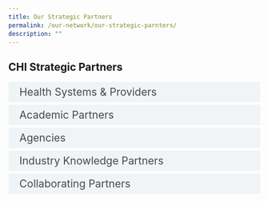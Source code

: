 ```yaml
---
title: Our Strategic Partners
permalink: /our-network/our-strategic-parnters/
description: ""
---
```

<style>

input {
	display: none;
}
label {
	display: block;
	padding: 8px 22px;
	margin: 0 0 5px 0;
	cursor: pointor;
	background: #F0F4F6;
	border-radius: 3px;
	width=100%;
	color: #484848;
	transition: ease .5s;
	font-size: 1.5em;
}

label:hover {
	background: #BD2D37;
	color: #FFF;
}

.accordion-content {
	/* background: #E2E5F6; */
	padding: 10px 0px 30px 30px;
	/* border: 1px solid #484848; */
	margin: 0 0 1px 0;
	border-radius: 3px;
}

input + label + .accordion-content {
	display: none;
}


input:checked + label + .accordion-content {
	display: none;
}

input:checked + label + .accordion-content {
	display: block;
}


</style>
<!-- End of accordion -->

<div class="container">



<h2 id="our-main-plans">CHI Strategic Partners </h2>
<div>
		<input id="title1" type="checkbox"><label for="title1">Health Systems &amp; Providers</label>
<div class="accordion-content">
		<p>
</p><div class="row">
<div class="col"> 
<a href="https://www.aic.sg/"><img alt="AIC" style="width:150px; height:180px; padding-top:8%;" src="/images/Logos/Strategic%20Partners/aicaic.svg"></a><br>
	<div class="header"><b>Agency for Integrated Care</b></div><br>
	<div class="para">AIC aims to create a vibrant care community for our people to live well and age gracefully. AIC coordinates and supports efforts in integrating care to achieve the best care outcomes for our clients. 

</div>
<br>

</div>
	<div class="col"> 
<a href="https://www.awwa.org.sg/"><img alt="CHI Living Lab" style="width:150px; height:180px; padding-top:8%;" src="/images/Logos/Comm%20Parnter/awwaawwa.svg"></a><br>
		<div class="header"><b>AWWA <br></b></div><br>
		<div class="para">AWWA is a social service agency delivering a wide range of programmes and services. These include early intervention for pre-schoolers, education and integration support for children and adults with additional needs, social assistance for vulnerable families, and care services for seniors.
</div>
<br>

</div>
	<div class="col"> 
<a href="https://www.carecorner.org.sg/"><img alt="CHI" style="width:150px; height:180px; padding-top:8%;" src="/images/Logos/Comm%20Parnter/care%20corner.svg"></a><br>
	<div class="header"><b>Care Corner </b></div><br>
	<div class="para">Care Corner serves as the bridge between the community and government to provide a continuum of integrated care for individuals as they transition through different life stages.
By being on the ground, we work closely with our service users, community partners and the private sector to deliver timely care and support. 

</div>
<br></div></div>


<div class="row">
<div class="col"> 
<a href="https://www.doverpark.org.sg/"><img alt="CHI" style="width:150px; height:180px; padding-top:8%;" src="/images/Logos/Comm%20Parnter/dover%20park%20logo.svg"></a><br>
	<div class="header"><b>Dover Park Hospice
</b></div><br>
	<div class="para"> The Thye Hua Kwan Moral Society has three subsidiaries; Ang Mo Kio Thye Hua Kwan Hospital, Thye Hua Kwan Moral Charities and Thye Hua Kwan Nursing Home. Together, they provide services that respond to the needs of the community.
</div>
<br>

</div>
	<div class="col"> 
<a href="https://www.imperial.nhs.uk/"><img alt="CHI" style="width:150px; height:180px; padding-top:8%;" src="/images/Logos/International/nh%20trust.svg"></a><br>
	<div class="header"><b>Imperial College Healthcare NHS Trust, United Kingdom
</b></div><br>
	<div class="para">Imperial College Healthcare NHS Trust provides acute and specialist healthcare for over one million people every year. We particularly serve the local communities in the eight boroughs that form the North West London Integrated Care System. 
</div>
<br>

</div>
	<div class="col"> 
<a href="https://www.kwsh.org.sg/en/"><img alt="CHI" style="width:150px; height:180px; padding-top:8%;" src="/images/Logos/Comm%20Parnter/kwshhospital.svg"></a><br>
	<div class="header"><b>Kwong Wai Shiu Hospital</b></div><br>
	<div class="para">Kwong Wai Shiu Hospital (KWSH) is one of the oldest charitable healthcare institutions in Singapore. Founded on our values of compassion and serving the community, our endeavour to serve the needy and elderly has endured till this day. Besides our care services, KWSH also runs a community training institute.
</div>
<br></div></div>

<div class="row">
<div class="col"> 
<a href="https://mws.sg/"><img alt="CHI" style="width:150px; height:180px; padding-top:8%;" src="/images/Logos/Comm%20Parnter/methodist%20welfare%20services.svg"></a><br>
	<div class="header"><b>Methodist Welfare Services</b></div><br>
	<div class="para">Methodist Welfare Services (MWS) is all about empowering people to have life to the full.  While MWS’ sphere of impact has expanded since our founding, our core spirit of social holiness remains unwavering. Today, we serve over 9,000 children from disadvantaged backgrounds, youths at risk, families in distress, seniors who are socially isolated. and the chronically ill and destitute

</div>
<br>

</div>
	<div class="col"> 
<a href="https://corp.nhg.com.sg/"><img alt="CHI" style="width:150px; height:180px; padding-top:8%;" src="/images/Logos/Healthcare/nhgroup.svg"></a><br>
	<div class="header"><b>National Healthcare Group</b></div><br>
	<div class="para">The National Healthcare Group (NHG) is a leader in public healthcare in Singapore recognised for the quality of its medical expertise and facilities. Care is provided through an integrated system of primary care polyclinics, acute care and tertiary hospitals, and national specialty centres. Together, we provide comprehensive and innovative healthcare to address the unique needs of our patients and the population we serve.
</div>
<br>
</div>
	<div class="col"> 
<a href="https://www.nuhs.edu.sg/"><img alt="CHI" style="width:150px; height:180px; padding-top:8%;" src="/images/Logos/Healthcare/nuhsgroup.svg"></a><br>
	<div class="header"><b>National University Health System</b></div><br>
	<div class="para">The National University Health System (NUHS) is one of three public healthcare clusters in Singapore, and an integrated Academic Health System and Regional Health System that delivers value-driven, innovative and sustainable healthcare in Singapore.  We leverage our unique position as an Academic Health System to tap on the wealth of resources residing within the National University of Singapore (NUS). 
</div>
<br>
<br></div></div>
<div class="row">
<div class="col"> 
<a href="https://www.northerncarealliance.nhs.uk/"><img alt="CHI" style="width:150px; height:180px; padding-top:8%;" src="/images/Logos/International/nhs%20nca%20logo.svg"></a><br>
	<div class="header"><b>Northern Care Alliance (NCA)</b></div><br>
	<div class="para">The Northern Care Alliance NHS Foundation Trust brings together staff and services from Salford Royal NHS Foundation Trust (SRFT) and The Pennine Acute Hospitals NHS Trust (PAT).  Our dedicated team of around 20,000 staff – our NCA Family – delivers healthcare excellence to over one million people across Salford, Oldham, Rochdale and Bury, as well as providing more specialist services to patients from Greater Manchester and beyond.
</div>
<br>

</div>
	<div class="col"> 
<a href="https://ntuchealth.sg/about-us"><img alt="CHI" style="width:150px; height:180px; padding-top:8%;" src="/images/Logos/Comm%20Parnter/ntuc%20health.svg"></a><br>
	<div class="header"><b>NTUC Health</b></div><br>
	<div class="para">NTUC Health Co-operative Limited (NTUC Health) is an NTUC social enterprise that provides a comprehensive and integrated suite of quality and affordable health and elderly care services to meet the growing needs of families and their dependents. Building on more than five decades of experience and expertise, NTUC Health is among the largest senior day care, nursing home, and home personal care providers in Singapore.
</div>
<br>
		
</div>
	<div class="col"> 
<a href=""><img alt="CHI" style="width:150px; height:180px; padding-top:8%;" src="/images/Logos/International/qultrum.svg"></a><br>
	<div class="header"><b>Qulturum</b></div><br>
	<div class="para">Region Jönköping County, Sweden
</div>
		
<br></div></div>
<div class="row">
<div class="col"> 
<a href="https://www.renci.org.sg/"><img alt="CHI" style="width:150px; height:180px; padding-top:8%;" src="/images/Logos/Comm%20Parnter/ren%20ci.svg"></a><br>
	<div class="header"><b>Ren Ci (仁慈)</b></div><br>
	<div class="para">Founded on the principles to serve all regardless of race, religion and background as a charity healthcare institution in 1994, Ren Ci serves needy beneficiaries with the primary mission of providing affordable medical, nursing and rehabilitative care services for the community. Our suite of care services continues to play an active role in the growing prevalence of the silver population in Singapore through supporting the healthcare needs of the senior community.
</div>
<br>

</div>
	<div class="col"> 
<a href="https://english.riberasalud.com/"><img alt="CHI" style="width:150px; height:180px; padding-top:8%;" src="/images/Logos/International/logo%20rs.svg"></a><br>
	<div class="header"><b>Ribera Salud Group, Spain</b></div><br>
	<div class="para"> Ribera Salud, a leading Spanish integrated healthcare provider, supports governments to improve healthcare delivery through the Public Private Partnership model. 
</div>
<br>
</div>
	<div class="col"> 
<a href="https://www.singhealth.com.sg/"><img alt="CHI" style="width:150px; height:180px; padding-top:8%;" src="/images/Logos/Healthcare/singhealth.svg"></a><br>
	<div class="header"><b>Singapore Health Services</b></div><br>
	<div class="para">With a network of acute hospitals, national specialty centres, community hospitals and polyclinics offering over 40 clinical specialties, the SingHealth Duke-NUS Academic Medical Centre draws on the collective strengths of SingHealth and Duke-NUS Medical School to drive the transformation of healthcare and provide affordable, accessible and quality healthcare.
</div>
<br>
<br></div></div>
<div class="row">
<div class="col"> 
<a href="https://www.slec.org.sg/"><img alt="CHI Living Lab" style="width:150px; height:180px; padding-top:8%;" src="/images/Logos/Comm%20Parnter/stlukes.svg"></a><br>
	<div class="header"><b>St Luke's ElderCare</b></div><br>
	<div class="para">St Luke’s ElderCare is committed to caring for our elders in the community through services provided in our nursing home sited in Ang Mo Kio, 25 centres located islandwide and through the homes of our elders. We deliver a full range of integrated services and programmes for our elders that include centre-based, community-based, home-based and residential-based services.
</div>
<br>

</div>
	<div class="col"> 
<a href="https://www.thkms.org.sg/"><img alt="CHI" style="width:150px; height:180px; padding-top:8%;" src="/images/Logos/Comm%20Parnter/thkchinese.svg"></a><br>
	<div class="header"><b>Thye Hua Kwan Moral Society</b></div><br>
	<div class="para">The Thye Hua Kwan Moral Society has three subsidiaries; Ang Mo Kio Thye Hua Kwan Hospital, Thye Hua Kwan Moral Charities and Thye Hua Kwan Nursing Home. Together, they provide services that respond to the needs of the community.
</div>
<br>
</div>
	<div class="col"> 
<a href="https://www.touch.org.sg/"><img alt="CHI" style="width:150px; height:180px; padding-top:8%;" src="/images/Logos/Comm%20Parnter/touchcomm.svg"></a><br>
	<div class="header"><b>TOUCH Community Services</b></div><br>
	<div class="para">The Tsao Foundation is a non-profit organization dedicated to improving the quality of life of older persons in an inclusive society that can embrace both the challenges and opportunities of population ageing. Our community-based programmes and services give older people access to quality integrated medical and pycho-social care in their homes and communities. 
</div>
<br>
<br></div></div>
<div class="row">
<div class="col"> 
<a href="https://tsaofoundation.org/"><img alt="CHI" style="width:150px; height:180px; padding-top:8%;" src="/images/Logos/Comm%20Parnter/tsao%20foundation.svg"></a><br>
	<div class="header"><b>Tsao Foundation</b></div><br>
	<div class="para">The Tsao Foundation is a non-profit organization dedicated to improving the quality of life of older persons in an inclusive society that can embrace both the challenges and opportunities of population ageing. Our community-based programmes and services give older people access to quality integrated medical and pycho-social care in their homes and communities. 
</div>
<br>

</div>
	<div class="col"> 
<a href="https://mahidol.ac.th/"><img alt="CHI" style="width:150px; height:180px; padding-top:8%;" src="/images/Logos/International/r2routine.svg"></a><br>
	<div class="header"><b>Routine to Research (R2R) Unit, Faculty of Medicine Siriraj Hospital, Mahidol University, Thailand </b></div><br>
	<div class="para">We provide innovative education, developing both hard and soft skills, to help our students grow as members of their community. We focus on translational and transformative research, making real world change through creating technologies, treatments, and programs for economic and social development. 
</div>
<br>
<br>

</div>
	<div class="col"> 
	<div class="header"><b></b></div><br>
	<div class="para">
</div>
<br>
		

</div></div>
		<p></p>
	</div>
	<input id="title3" type="checkbox"><label for="title3">Academic Partners</label>
	<div class="accordion-content">
		<p>
</p><div class="row">
<div class="col"> 
<a href="https://www.ntu.edu.sg/medicine"><img alt="CHI" style="width:150px; height:180px; padding-top:8%;" src="/images/Logos/Academic/lkc%20logo.svg"></a><br>
	<div class="header"><b>Lee Kong Chian School of Medicine</b></div><br>
	<div class="para">The Lee Kong Chian School of Medicine (LKCMedicine), a partnership between Nanyang Technological University, Singapore (NTU Singapore) and Imperial College London (Imperial) is training doctors who put patients at the centre of their exemplary care. LKCMedicine aims to be a model for innovative medical education and a centre for transformative research. The School’s primary clinical partner is the National Healthcare Group, a leader in public healthcare recognised for the quality of its medical expertise, facilities and teaching.

</div>
<br>

</div>
	<div class="col"> 
<a href="https://www.ntuclearninghub.com/healthcare-academy"><img alt="CHI" style="width:150px; height:180px; padding-top:8%;" src="/images/Logos/Strategic%20Partners/healthcare%20academy.svg"></a><br>
		<div class="header"><b>Healthcare Academy <br></b></div><br>
		<div class="para">Healthcare Academy is a collaboration among Healthcare Services Employees' Union (HSEU), Employment and Employability Institute (e2i) and NTUC LearningHub (LHUB). Healthcare Academy endeavours to: Support continuous learning for healthcare workers, especially those affected by industry restructuring, job re-design and technological disruptions. 
</div>
<br>

</div>
	<div class="col"> 
<a href="https://www.ial.edu.sg/"><img alt="CHI" style="width:150px; height:180px; padding-top:8%;" src="/images/Logos/Strategic%20Partners/ial_suss.svg"></a><br>
	<div class="header"><b>Institute for Adult Learning</b></div><br>
	<div class="para">The Institute for Adult Learning (IAL) is an autonomous institute of SUSS. As the National Centre of Excellence for Adult Learning, IAL seeks to raise the quality of Training and Adult Education (TAE) in Singapore through continuous education, and in collaboration with Institutes for Higher Learning and training providers.
</div>
<br>
<br></div></div>
<div class="row">
<div class="col"> 
<a href="https://www.nyp.edu.sg/"><img alt="CHI Living Lab" style="width:150px; height:180px; padding-top:8%;" src="/images/Logos/Academic/nanyang%20poly.svg"></a><br>
	<div class="header"><b>Nanyang Polytechnic </b></div><br>
	<div class="para">Nanyang Polytechnic's (NYP) academic schools offer quality education and training through more than 40 full-time diploma courses and common entry programmes. NYP also has a full suite of continuing education and training (CET) options for lifelong learning, ranging from specialist and advanced diplomas, to SkillsFuture modules and courses.
</div>
<br>

</div>
	<div class="col"> 
<a href="https://www.singaporetech.edu.sg/"><img alt="CHI" style="width:150px; height:180px; padding-top:8%;" src="/images/Logos/Academic/singapore%20it.svg"></a><br>
	<div class="header"><b>Singapore Institute of Technology  </b></div><br>
	<div class="para">Nanyang Polytechnic's (NYP) academic schools offer quality education and training through more than 40 full-time diploma courses and common entry programmes. NYP also has a full suite of continuing education and training (CET) options for lifelong learning, ranging from specialist and advanced diplomas, to SkillsFuture modules and courses.
</div>
<br>
<br>

</div>
	<div class="col"> 
	<div class="header"><b></b></div><br>
	<div class="para">
</div>
<br>
		




<br>
</div></div><p></p>
	</div>
	<input id="title4" type="checkbox"><label for="title4">Agencies</label>
	<div class="accordion-content">
		<p><br>
</p><div class="row">
<div class="col"> 
<a href="https://designsingapore.org/"><img alt="CHI Living Lab" style="width:150px; height:180px; padding-top:8%;" src="/images/Logos/Strategic%20Partners/designsg.svg"></a><br>
	<div class="header"><b>Design Singapore Council</b></div><br>
	<div class="para">As Singapore's national agency for design, we champion the use of design to grow business, spur innovation, and improve lives. We are passionate about unleashing the power of design to drive growth and economic success, bring people together and improve lives.

</div>
<br>

</div>
	<div class="col"> 
<a href="https://www.enterprisesg.gov.sg/"><img alt="CHI" src="/images/Logos/Strategic%20Partners/enterprise%20singapore.svg"></a><br>
		<div class="header"><b>Enterprise Singapore <br></b></div><br>
		<div class="para">We champion enterprise development and work with committed companies to build capabilities, innovate and go global. We also support the growth of Singapore as a hub for global trading and startups. As the national standards and accreditation body, we continue to build trust in Singapore’s products and services through quality and standards. 
</div>
<br>

</div>
	<div class="col"> 
<a href="https://www.ihis.com.sg/"><img alt="CHI" src="/images/Logos/Strategic%20Partners/ihis%20healthcare.svg"></a><br>
	<div class="header"><b>Integrated Health Information Systems</b></div><br>
	<div class="para">IHiS is a leading healthcare technology firm that integrates resilient, intelligent, secure, and cost-effective technology with people and processes to make healthcare more efficient, more inclusive, more accessible, and safer for patients. IHiS supports more than 70,000 healthcare users in Singapore's public healthcare sector to bring about healthcare transformation through the use of technology.
</div>
<br></div></div>


<div class="row">
<div class="col"> 
<a href="https://www.a-star.edu.sg/sb/"><img alt="CHI" style="width:150px; height:180px; padding-top:8%;" src="/images/Logos/Strategic%20Partners/singapore%20biodesign.svg"></a><br>
	<div class="header"><b>Singapore Biodesign</b></div><br>
	<div class="para">Modelled after the established Biodesign Programme at Stanford University, Singapore Biodesign is the first Asian Global Affiliate of the renowned Stanford for Byers Center for Biodesign Programme and is recognised as a national-level talent development platform for healthtech innovation training in Singapore with the aim to train and nurture the next generation of healthtech innovators for Asia..
</div>
<br>

</div>
	<div class="col"> 
<a href="https://www.sthealthcare.com.sg/"><img alt="CHI" style="width:150px; height:180px; padding-top:8%;" src="/images/Logos/Industry%20Knowledge/st%20healthcare.svg"></a><br>
	<div class="header"><b>ST Healthcare</b></div><br>
	<div class="para">ST Healthcare (STHC), a subsidiary of ST Logistics, envisions to bring value to healthcare institutions by improving healthcare supply chain processes and to be an enabler to healthier living. We strive to transform Singapore’s current multi-layered healthcare supply chain into seamless, “from factory floor to bedside” end-to-end integrated system. 
</div>
<br>

</div>
	<div class="col"> 
<a href="https://www.wsg.gov.sg/"><img alt="CHI" style="width:150px; height:180px; padding-top:8%;" src="/images/Logos/Strategic%20Partners/workforce%20singapore.svg"></a><br>
	<div class="header"><b>Workforce Singapore</b></div><br>
	<div class="para">Workforce Singapore (WSG) is a statutory board under the Ministry of Manpower that oversees the transformation of the local workforce and industry to meet ongoing economic challenges. WSG promotes the development, competitiveness, inclusiveness, and employability of all levels of the workforce to ensure all sectors of the economy are supported by a strong, inclusive Singaporean core.
</div>
</div></div><p></p>
	</div>
	<input id="title5" type="checkbox"><label for="title5">Industry Knowledge Partners</label>
	<div class="accordion-content">
		<p><br>
</p><div class="row">
<div class="col"> 
<a href="https://www.a-star.edu.sg/enterprise/innovation-platforms/a-startcentral/"><img style="width:150px; height:180px; padding-top:8%;" alt="CHI" src="/images/Logos/Strategic%20Partners/accelerate.svg"></a><br>
	<div class="header"><b>A*START Central</b></div><br>
	<div class="para">A*StartCentral (A*SC) is an open innovation platform by the Agency for Science Technology and Research (A*STAR). We aim to incubate and accelerate the growth of deep-tech startups, and bolster the startup ecosystem. A*SC fosters interaction between researchers, corporates, startups, investors, and entrepreneurs across diverse disciplines.

</div>
<br>

</div>
	<div class="col"> 
<a href="https://www.jnj.com/"><img alt="CHI" style="width:150px; height:180px; padding-top:8%;" src="/images/Logos/Industry%20Knowledge/johnson.svg"></a><br>
		<div class="header"><b>Johnson &amp; Johnson <br></b></div><br>
		<div class="para">Today, as the world’s largest and most broadly based healthcare company, we are committed to using our reach and size for good. We strive to improve access and affordability, create healthier communities, and put a healthy mind, body and environment within reach of everyone, everywhere. 
</div>
<br>

</div>
	<div class="col"> 
<a href="https://sg.nec.com/"><img alt="CHI Living Lab" style="width:150px; height:180px; padding-top:8%;" src="/images/Logos/Industry%20Knowledge/necnecnec.svg"></a><br>
	<div class="header"><b>NEC Asia Pacific
</b></div><br>
	<div class="para">As a leading information and communications technology provider, NEC APAC provides innovative solutions and infrastructure to promote safety, security and enhance the quality of life for individuals and the community.

</div>
<br></div></div>


<div class="row">
<div class="col"> 
<a href="https://www.philips.com.sg/"><img style="width:150px; height:180px; padding-top:8%;" alt="CHI" src="/images/Logos/Industry%20Knowledge/philips.svg"></a><br>
	<div class="header"><b>Philips Electronics Singapore</b></div><br>
	<div class="para">At Philips, our innovations are driven by consumer and customer needs. Helping people to live healthily and prevent disease. Giving clinicians the tools they need to make a precision diagnosis and deliver personalized treatment. Aiding the patient's recovery at home in the community. All supported by a seamless flow of data. 
</div>
<br>

</div>
	<div class="col"> 
<a href="https://www.pwc.com/sg/en/industries/healthcare.html"><img style="width:150px; height:180px; padding-top:8%;" alt="CHI" src="/images/Logos/Industry%20Knowledge/pwcpwcpwc.svg"></a><br>
	<div class="header"><b>PricewaterhouseCoopers Consulting (Singapore)</b></div><br>
	<div class="para">PwC provides health organisations with professional guidance not just on healthcare issues in their local markets but also about operating in global markets including a broad mix of service lines that may include manufactured goods, retail, mobile communication devices, and information systems. PwC brings a world of multiple-industry experience to its healthcare engagements.
</div>
<br>

</div>
	<div class="col"> 
<a href="https://www.workplace.com/"><img style="width:150px; height:180px; padding-top:8%;" alt="CHI" src="/images/Logos/Industry%20Knowledge/workplace.svg"></a><br>
	<div class="header"><b>Workplace by Facebook</b></div><br>
	<div class="para">It’s not just Meta’s familiar and easy-to-use technology that makes Workplace unique. Our tools and features help to enhance your employee experience, so your people feel more inspired to do their best work.
</div>

</div></div><p></p>
	</div>
	<input id="title7" type="checkbox"><label for="title7">Collaborating Partners</label>
	<div class="accordion-content">
		<p>
</p><div class="row">
<div class="col"> 
<a href="https://www.ttsh.com.sg/Healthcare-Professionals/Training-Workshops/Training-Courses/CAPE/Pages/default.aspx"><img alt="CHI Living Lab" style="width:150px; height:180px; padding-top:8%;" src="/images/Logos/Collab%20centre/capelogo.svg"></a><br>
<div class="header"><b>Centre for Allied Health and Pharmacy Excellence (CAPE)</b></div><br>
<div class="para">CAPE is a new strategic platform to further innovation efforts in Allied Health and Pharmacy. CAPE provides an exciting platform for Allied Health Professionals and Pharmacists to drive innovation and training in health-social care integration, with the aim of optimising independence and quality of life for our population.

</div>
<br>

</div>
	<div class="col"> 
<a href="https://www.ttsh.com.sg/Healthcare-Professionals/Training-Workshops/Training-Courses/Pages/Centre-for-Asian-Nursing-Studies-CANS.aspx#:~:text=Here%20at%20CANS%2C%20we%20empower,%2C%20infectious%20diseases%2C%20and%20frailty."><img alt="CHI" style="width:150px; height:180px; padding-top:8%;" src="/images/Logos/Collab%20centre/canslogo.svg"></a><br>
		<div class="header"><b>Centre for Asian Nursing Studies (CANS) <br></b></div><br>
		<div class="para">CANS empower nurses to be changemakers who improve key health outcomes. We are aligned with the foci of Singapore's healthcare sphere, namely in the clinical care streams of wound, diabetes mellitus, population health, infectious diseases, and frailty.
</div>
<br>

</div>
	<div class="col"> 
<a href="https://www.ttsh.com.sg/Community-Health/for-Central-Health-Partners/learning-and-training/Pages/Centre-for-Health-Activation.aspx#:~:text=Centre%20for%20Health%20Activation%20(CHA)%20is%20a%20dedicated%20space%20to,grants%20application%20and%20platforms%20for"><img alt="CHI" style="width:150px; height:180px; padding-top:8%;" src="/images/Logos/Collab%20centre/centreforhealthcareactivation.svg"></a><br>
	<div class="header"><b>Centre for Health Activation (CHA)
</b></div><br>
	<div class="para">Launched in 2017, Centre for Health Activation (CHA) was set up to focus on Activation, Research and Training – also known as the ART of CHA. Its vision is to drive activation and build One Community of Carers (i.e. patients, caregivers, volunteers, health and social care partners) who are equipped with the skills, knowledge and confidence to self-care and care for their loved ones and others in the community.

</div>
<br></div></div>


<div class="row">
<div class="col"> 
<a href="https://corp.nhg.com.sg/CMTI/Pages/default.aspx"><img alt="CHI" style="width:150px; height:180px; padding-top:8%;" src="/images/Logos/Collab%20centre/cmticmti.svg"></a><br>
	<div class="header"><b>Centre for Medical Technologies &amp; Innovations (CMTi)</b></div><br>
	<div class="para">CMTi plays an integral role in the innovation ecosystem to help facilitate the development of innovative MedTech solutions that can address unmet healthcare needs and contribute to improved patient and healthcare outcomes. 

</div>
<br>

</div>
	<div class="col"> 
<a href="https://www.linkedin.com/in/flying-chi-45450020a/?originalSubdomain=sg"><img alt="CHI" style="width:150px; height:180px; padding-top:8%;" src="/images/Logos/Collab%20centre/flying.svg"></a><br>
	<div class="header"><b>FLYING</b></div><br>
	<div class="para">Future Leaders &amp; Young Innovators Guild (FLYING) brings generations of future leaders and innovators together to build, transform and lead the health of tomorrow. 
</div>
<br>
</div>
<div class="col"> 
<a href="https://www.ntu.edu.sg/alive"><img alt="CHI" style="width:150px; height:180px; padding-top:8%;" src="/images/Logos/Collab%20centre/alivegames.svg"></a><br>
	<div class="header"><b>gAmes for heaLth InnovAtions cEntre (ALIVE)</b></div><br>
	<div class="para">The gAmes for heaLthInnoVationscEntre (ALIVE) is a collaboration between LKCMedicine and its primary healthcare partner - the National Healthcare Group (NHG). It brings together healthcare providers, academic institutions and industry partners with supporting government agencies and community resources for the scientific validation, research and implementation of healthcare serious games initiatives for better healthcare outcomes.
</div><br>
</div></div></div></div></div>
